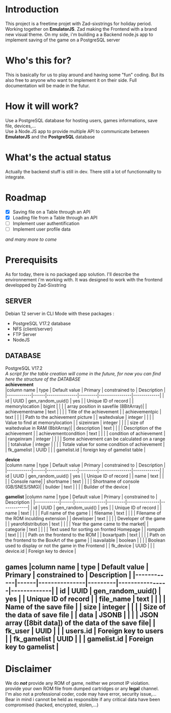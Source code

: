 # Introduction
This project is a freetime projet with Zad-sixstrings for holiday period. Working together on **EmulatorJS**. Zad making the Frontend with a brand new visual theme. On my side, i'm building a a Backend node.js app to implement saving of the game on a PostgreSQL server

# Who's this for?
This is basically for us to play around and having some "fun" coding. But its also free to anyone who want to implement it on their side. Full documentation will be made in the futur.

# How it will work?
Use a PostgreSQL database for hosting users, games informations, save file, devices,...  
Use à Node.JS app to provide multiple API to communicate between **EmulatorJS** and the **PostgreSQL** database

# What's the actual status
Actually the backend stuff is still in dev. There still a lot of functionnality to integrate.

# Roadmap
- [x] Saving file on a Table through an API  
- [x] Loading file from a Table through an API
- [ ] Implement user authentification  
- [ ] Implement user profile data

*and many more to come*

# Prerequisits
As for today, there is no packaged app solution.
I'll describe the environnement i'm working with. It was designed to work with the frontend developped by Zad-Sixstring 

## SERVER
Debian 12 server in CLI Mode with these packages :
- PostgreSQL V17.2 database
- NFS (client/server)
- FTP Server
- NodeJS

## DATABASE
PostgreSQL V17.2  
*A script for the table creation will come in the future, for now you can find here the structure of the DATABASE*  
**achievement**  
|column name | type | Default value | Primary | constrained to | Description |
|------------|------|---------------|---------|----------------|-------------|
| id | UUID | gen_random_uuid() | yes | | Unique ID of record |
| memorylocation | bigint | | | | array position in savefile (8BitArray)|
| achievementname | text | | | | Title of the achievement |
| achievementpic | text | | | | Path to the achievement picture |
| waitedvalue | integer | | | | Value to find at memorylocation |
| sizeinram | integer | | | | size of waitedvalue in RAM (8bitArray)|
| description | text | | | | Description of the achievement |
| achievementcondition | text | | | | condition of achievement |
| rangeinram | integer | | | | Some achievement can be calculated on a range |
| totalvalue | integer | | | | Totale value for some condition of achievement |
| fk_gamelist | UUID | | | gamelist.id | foreign key of gamelist table |


**device**  
|column name | type | Default value | Primary | constrained to | Description |
|------------|------|---------------|---------|----------------|-------------|
| id | UUID | gen_random_uuid() | yes | | Unique ID of record |
| name | text | | | | Console name|
| shortname | text | | | | Shortname of console (GB/SNES/SMG)|
| builder | text | | | | Builder of the device |


**gamelist**
|column name | type | Default value | Primary | constrained to | Description |
|------------|------|---------------|---------|----------------|-------------|
| id | UUID | gen_random_uuid() | yes | | Unique ID of record |
| name | text | | | | Full name of the game |
| filename | text | | | | Filename of the ROM inculding extension |
| developer | text | | | | Developer of the game |
| yearofdistribution | text | | | | Year the game came to the market|
| categorie | text | | | | Text used for sorting on fronted Homepage |
| rompath | text | | | | Path on the frontend to the ROM |
| boxartpath | text | | | | Path on the frontend to the BoxArt of the game |
| isavailable | boolean | | | | Boolean used to display or not the game in the Frontend |
| fk_device | UUID | | | device.id | Foreign key to device |


**games**
|column name | type | Default value | Primary | constrained to | Description |
|------------|------|---------------|---------|----------------|-------------|
| id | UUID | gen_random_uuid() | yes | | Unique ID of record |
| file_name | text | | | | Name of the save file |
| size | integer | | | | Size of the data of save file |
| data | JSONB | | | | JSON array ([8bit data]) of the data of the save file|
| fk_user | UUID | | | users.id | Foreign key to users |
| fk_gamelist | UUID | | | gamelist.id | Foreign key to gamelist |
---






# Disclaimer
We do ***not*** provide any ROM of game, neither we promot IP violation. provide your own ROM file from dumped cartridges or any **legal** channel.<br>
I'm also not a professional coder, code may have error, security issue,... Bear in mind i cannot be held as responsible if any critical data have been compromised (hacked, encrypted, stolen,...)
